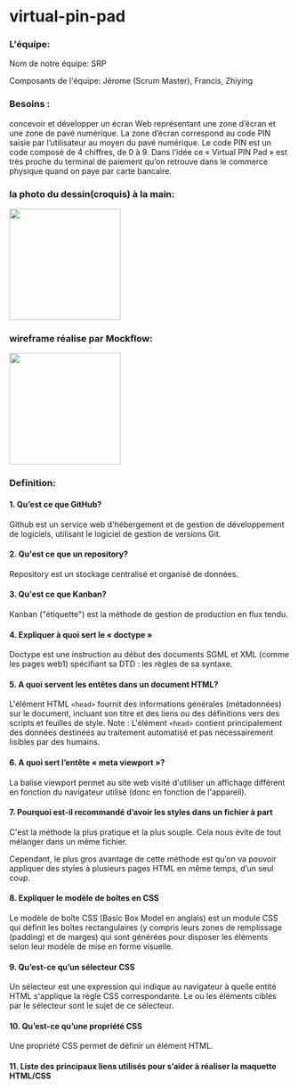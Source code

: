# virtual-pin-pad

### L'équipe:
Nom de notre équipe: SRP

Composants de l'équipe: Jérome (Scrum Master), Francis, Zhiying

### Besoins : 
concevoir et développer un écran Web représentant une zone d’écran et une zone de pavé numérique. La zone d’écran correspond au code PIN saisie par l’utilisateur au moyen du pavé numérique. Le code PIN est un code composé de 4 chiffres, de 0 à 9. Dans l’idée ce « Virtual PIN Pad » est très proche du terminal de paiement qu’on retrouve dans le commerce physique quand on paye par carte bancaire.

### la photo du dessin(croquis) à la main:
<img src="https://user-images.githubusercontent.com/77339416/142004424-debf51d1-757c-4637-9f68-dc5f8c0ac321.jpg" width="200px"> 

### wireframe réalise par Mockflow:
<img src="https://user-images.githubusercontent.com/77339416/141993545-87b62e3e-b6b3-4517-b46d-22950d02a4d5.png" width="200px">

### Definition:

#### 1. Qu’est ce que GitHub?
Github est un service web d'hébergement et de gestion de développement de logiciels, utilisant le logiciel de gestion de versions Git.

#### 2. Qu'est ce que un repository?
Repository est un stockage centralisé et organisé de données.

#### 3. Qu'est ce que Kanban?
Kanban ("étiquette") est la méthode de gestion de production en flux tendu.

#### 4. Expliquer à quoi sert le « doctype »
Doctype est une instruction au début des documents SGML et XML (comme les pages web1) spécifiant sa DTD : les règles de sa syntaxe.

#### 5. A quoi servent les entêtes dans un document HTML?
L'élément HTML `<head>` fournit des informations générales (métadonnées) sur le document, incluant son titre et des liens ou des définitions vers des scripts et feuilles de style. Note : L'élément `<head>` contient principalement des données destinées au traitement automatisé et pas nécessairement lisibles par des humains.

#### 6. A quoi sert l’entête « meta viewport »?
La balise viewport permet au site web visité d'utiliser un affichage différent en fonction du navigateur utilisé (donc en fonction de l'appareil).
    
#### 7. Pourquoi est-il recommandé d’avoir les styles dans un fichier à part
C'est la méthode la plus pratique et la plus souple. Cela nous évite de tout mélanger dans un même fichier. 

Cependant, le plus gros avantage de cette méthode est qu’on va pouvoir appliquer des styles à plusieurs pages HTML en même temps, d’un seul coup.

#### 8. Expliquer le modèle de boîtes en CSS
Le modèle de boîte CSS (Basic Box Model en anglais) est un module CSS qui définit les boîtes rectangulaires (y compris leurs zones de remplissage (padding) et de marges) qui sont générées pour disposer les éléments selon leur modèle de mise en forme visuelle.

#### 9. Qu’est-ce qu’un sélecteur CSS
Un sélecteur est une expression qui indique au navigateur à quelle entité HTML s'applique la règle CSS correspondante. Le ou les éléments ciblés par le sélecteur sont le sujet de ce sélecteur.


#### 10. Qu’est-ce qu’une propriété CSS
Une propriété CSS permet de définir un élément HTML. 

#### 11. Liste des principaux liens utilisés pour s’aider à réaliser la maquette HTML/CSS
